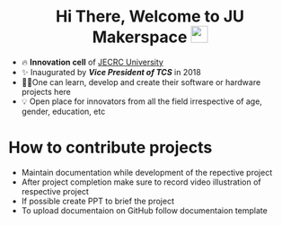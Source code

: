 <h1 align="center">Hi There, Welcome to JU Makerspace <img src="https://raw.githubusercontent.com/MartinHeinz/MartinHeinz/master/wave.gif" width="30px"></h1>

- 🔥 **Innovation cell** of [JECRC University](https://jecrcuniversity.edu.in/) 
- ✨ Inaugurated by ***Vice President of TCS*** in 2018
- 👩‍💻One can learn, develop and create their software or hardware projects here
- 💡 Open place for innovators from all the field irrespective of age, gender, education, etc

# How to contribute projects
- Maintain documentation while development of the repective project
- After project completion make sure to record video illustration of respective project
- If possible create PPT to brief the project
- To upload documentaion on GitHub follow documentaion template